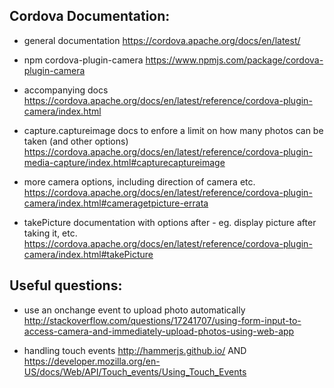## Cordova Documentation:

* general documentation
https://cordova.apache.org/docs/en/latest/

* npm cordova-plugin-camera
https://www.npmjs.com/package/cordova-plugin-camera

* accompanying docs
https://cordova.apache.org/docs/en/latest/reference/cordova-plugin-camera/index.html

* capture.captureimage docs to enfore a limit on how many photos can be taken (and other options)
https://cordova.apache.org/docs/en/latest/reference/cordova-plugin-media-capture/index.html#capturecaptureimage

* more camera options, including direction of camera etc.
https://cordova.apache.org/docs/en/latest/reference/cordova-plugin-camera/index.html#cameragetpicture-errata

* takePicture documentation with options after - eg. display picture after taking it, etc.
https://cordova.apache.org/docs/en/latest/reference/cordova-plugin-camera/index.html#takePicture


## Useful questions:
* use an onchange event to upload photo automatically
http://stackoverflow.com/questions/17241707/using-form-input-to-access-camera-and-immediately-upload-photos-using-web-app

* handling touch events http://hammerjs.github.io/ AND https://developer.mozilla.org/en-US/docs/Web/API/Touch_events/Using_Touch_Events
